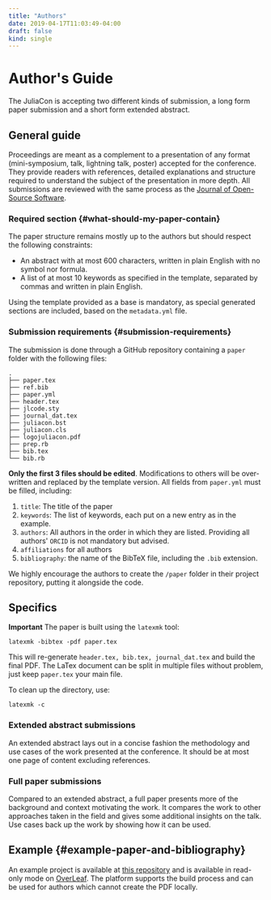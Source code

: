 ```yaml
---
title: "Authors"
date: 2019-04-17T11:03:49-04:00
draft: false
kind: single
---
```


# Author's Guide

The JuliaCon is accepting two different kinds of submission,
a long form paper submission and a short form extended abstract.

## General guide

Proceedings are meant as a complement to a presentation of
any format (mini-symposium, talk, lightning talk, poster)
accepted for the conference. They provide readers with
references, detailed explanations and structure required to
understand the subject of the presentation in more depth.
All submissions are reviewed with the same process as
the [Journal of Open-Source Software](http://joss.theoj.org).

### Required section {#what-should-my-paper-contain}

The paper structure remains mostly up to the authors
but should respect the following constraints:

- An abstract with at most 600 characters, written in plain English with no symbol nor formula.
- A list of at most 10 keywords as specified in the template, separated by commas and written in plain English.

Using the template provided as a base is mandatory,
as special generated sections are included, based on the `metadata.yml` file.

### Submission requirements {#submission-requirements}

The submission is done through a GitHub repository
containing a `paper` folder with the following files:

```
.
├── paper.tex 
├── ref.bib
├── paper.yml
├── header.tex
├── jlcode.sty
├── journal_dat.tex
├── juliacon.bst
├── juliacon.cls
├── logojuliacon.pdf
├── prep.rb
├── bib.tex
└── bib.rb
```

**Only the first 3 files should be edited**. Modifications to others will be
over-written and replaced by the template version.
All fields from `paper.yml` must be filled, including:

1. `title`: The title of the paper
2. `keywords`: The list of keywords, each put on a new entry as in the example.
3. `authors`: All authors in the order in which they are listed. Providing all authors' `ORCID` is not mandatory but advised.
4. `affiliations` for all authors
5. `bibliography`: the name of the BibTeX file, including the `.bib` extension.

We highly encourage the authors to create the `/paper` folder in their
project repository, putting it alongside the code.

## Specifics

**Important** The paper is built using the `latexmk` tool:

```
latexmk -bibtex -pdf paper.tex
```

This will re-generate `header.tex, bib.tex, journal_dat.tex` and build the final PDF.
The LaTex document can be split in multiple files without problem, just keep
`paper.tex` your main file.  

To clean up the directory, use:

```
latexmk -c
```

### Extended abstract submissions

An extended abstract lays out in a concise fashion the methodology
and use cases of the work presented at the conference.
It should be at most one page of content excluding references.

### Full paper submissions

Compared to an extended abstract, a full paper presents more
of the background and context motivating
the work. It compares the work to other approaches taken in the
field and gives some additional insights on the talk.
Use cases back up the work by showing how it can be used.

## Example {#example-paper-and-bibliography}

An example project is available at [this repository](https://github.com/matbesancon/JuliaConSubmission.jl)
and is available in read-only mode on [OverLeaf](https://www.overleaf.com/read/dqjbrhqxjpwq).
The platform supports the build process and can be used for authors
which cannot create the PDF locally.
